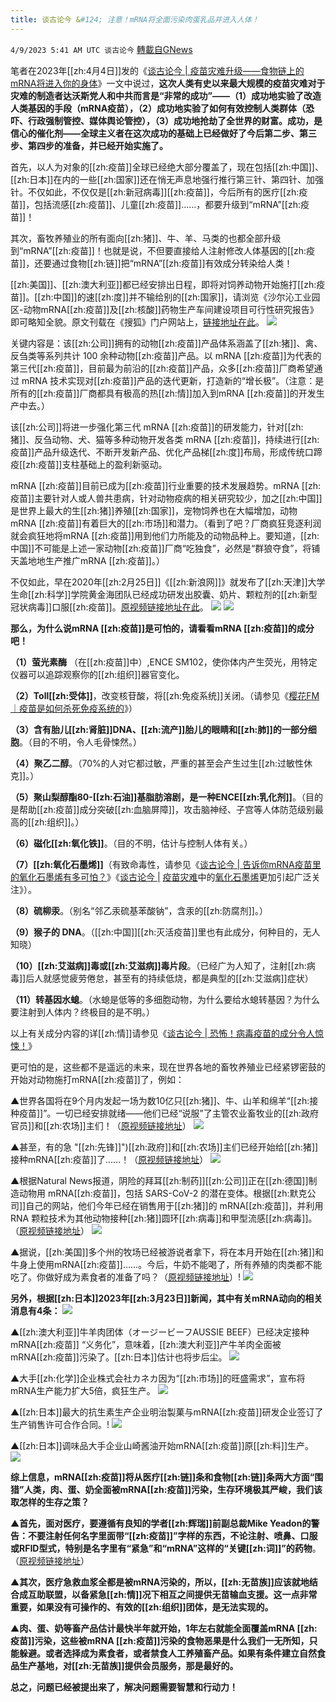 ```yaml
---
title: 谈古论今 &#124; 注意！mRNA将全面污染肉蛋乳品并进入人体！
---
```

`4/9/2023 5:41 AM UTC 谈古论今` [轉載自GNews](https://gnews.org/articles/1080927)

笔者在2023年[[zh:4月4日]]发的《[谈古论今 | 疫苗灾难升级——食物链上的mRNA将进入你的身体](https://gnews.org/articles/1069880)》一文中说过，**这次人类有史以来最大规模的疫苗灾难对于灾难的制造者达沃斯党人和中共而言是“非常的成功”——（1）成功地实验了改造人类基因的手段（mRNA疫苗），（2）成功地实验了如何有效控制人类群体（恐吓、行政强制管控、媒体舆论管控），（3）成功地抢劫了全世界的财富。成功，是信心的催化剂——全球主义者在这次成功的基础上已经做好了今后第二步、第三步、第四步的准备，并已经开始实施了。**

首先，以人为对象的[[zh:疫苗]]全球已经绝大部分覆盖了，现在包括[[zh:中国]]、[[zh:日本]]在内的一些[[zh:国家]]还在悄无声息地强行推行第三针、第四针、加强针。不仅如此，不仅仅是[[zh:新冠病毒]][[zh:疫苗]]，今后所有的医疗[[zh:疫苗]]，包括流感[[zh:疫苗]]、儿童[[zh:疫苗]]……，都要升级到“mRNA”[[zh:疫苗]]！

其次，畜牧养殖业的所有面向[[zh:猪]]、牛、羊、马类的也都全部升级到“mRNA”[[zh:疫苗]]！也就是说，不但要直接给人注射修改人体基因的[[zh:疫苗]]，还要通过食物[[zh:链]]把“mRNA”[[zh:疫苗]]有效成分转染给人类！

[[zh:美国]]、[[zh:澳大利亚]]都已经安排出日程，即将对饲养动物开始施打[[zh:疫苗]]。[[zh:中国]]的速[[zh:度]]并不输给别的[[zh:国家]]，请浏览《沙尔沁工业园区\-动物mRNA[[zh:疫苗]]及[[zh:核酸]]药物生产车间建设项目可行性研究报告》即可略知全貌。原文刊载在《搜狐》门户网站上，[链接地址在此](https://www.sohu.com/a/638323706_120244537)。
![](https://i.imgur.com/5oFuyyF.png)

关键内容是：该[[zh:公司]]拥有的动物[[zh:疫苗]]产品体系涵盖了[[zh:猪]]、禽、反刍类等系列共计 100 余种动物[[zh:疫苗]]产品。以 mRNA [[zh:疫苗]]为代表的第三代[[zh:疫苗]]，目前最为前沿的[[zh:疫苗]]产品，众多[[zh:疫苗]]厂商希望通过 mRNA 技术实现对[[zh:疫苗]]产品的迭代更新，打造新的“增长极”。（注意：是所有的[[zh:疫苗]]厂商都具有极高的热[[zh:情]]加入到mRNA [[zh:疫苗]]的开发生产中去。）

该[[zh:公司]]将进一步强化第三代 mRNA [[zh:疫苗]]的研发能力，针对[[zh:猪]]、反刍动物、犬、猫等多种动物开发各类 mRNA [[zh:疫苗]]，持续进行[[zh:疫苗]]产品升级迭代、不断开发新产品、优化产品梯[[zh:度]]布局，形成传统口蹄疫[[zh:疫苗]]支柱基础上的盈利新驱动。

mRNA [[zh:疫苗]]目前已成为[[zh:疫苗]]行业重要的技术发展趋势。mRNA [[zh:疫苗]]主要针对人或人兽共患病，针对动物疫病的相关研究较少，加之[[zh:中国]]是世界上最大的生[[zh:猪]]养殖[[zh:国家]]，宠物饲养也在大幅增加，动物 mRNA [[zh:疫苗]]有着巨大的[[zh:市场]]和潜力。（看到了吧？厂商疯狂竞逐利润就会疯狂地将mRNA [[zh:疫苗]]用到他们力所能及的动物品种上。要知道，[[zh:中国]]不可能是上述一家动物[[zh:疫苗]]厂商“吃独食”，必然是“群狼夺食”，将铺天盖地地生产推广mRNA [[zh:疫苗]]。）

不仅如此，早在2020年[[zh:2月25日]]《[[zh:新浪网]]》就发布了[[zh:天津]]大学生命[[zh:科学]]学院黄金海团队已经成功研发出胶囊、奶片、颗粒剂的[[zh:新型冠状病毒]]口服[[zh:疫苗]]。[原视频链接地址在此](https://k.sina.cn/article_5889554633_m15f0b78c903300l9t7.html?from=cul)。
![](https://i.imgur.com/jmhEfcj.png)
![](https://i.imgur.com/mY7P62M.png)

**那么，为什么说mRNA [[zh:疫苗]]是可怕的，请看看mRNA [[zh:疫苗]]的成分吧！**

**（1）萤光素酶** （在[[zh:疫苗]]中）,ENCE SM102，使你体内产生荧光，用特定仪器可以追踪观察你的[[zh:组织]]器官变化。

**（2）Toll[[zh:受体]]**，改变核苷酸，将[[zh:免疫系统]]关闭。（请参见《[樱花FM｜疫苗是如何杀死免疫系统的](https://gnews.org/articles/219696?keywords=%E8%8E%B7%E5%BE%97,%E4%BA%86,%E7%A5%9E%E7%BB%8F,%E8%82%8C%E8%82%89,%E9%AA%A8%E9%AA%BC,%E5%8C%BB%E5%AD%A6,%E5%A7%94%E5%91%98,%E5%A7%94%E5%91%98%E4%BC%9A,%E7%9A%84,%E8%AE%A4%E8%AF%81)》）

**（3）含有胎儿[[zh:肾脏]]DNA、[[zh:流产]]胎儿的眼睛和[[zh:肺]]的一部分细胞**。（目的不明，令人毛骨悚然。）

**（4）聚乙二醇**。（70%的人对它都过敏，严重的甚至会产生过生[[zh:过敏性休克]]。）

**（5）聚山梨醇酯80-[[zh:石油]]基脂肪溶剧，是一种ENCE[[zh:乳化剂]]**。（目的是帮助[[zh:疫苗]]成分突破[[zh:血脑屏障]]，攻击脑神经、子宫等人体防范级别最高的[[zh:组织]]。）

**（6）磁化[[zh:氧化铁]]**。（目的不明，估计与控制人体有关。）

**（7）[[zh:氧化石墨烯]]**（有致命毒性，请参见《[谈古论今 | 告诉你mRNA疫苗里的氧化石墨烯有多可怕？](https://gnews.org/articles/562889)》《[谈古论今 |](https://gnews.org/articles/515636) [疫苗灾难](https://gnews.org/community/zh:%E7%96%AB%E8%8B%97%E7%81%BE%E9%9A%BE "疫苗灾难")中的[氧化石墨烯](https://gnews.org/community/zh:%E6%B0%A7%E5%8C%96%E7%9F%B3%E5%A2%A8%E7%83%AF "氧化石墨烯")更加引起广泛关注》）。

**（8）硫柳汞**。（别名“邻乙汞硫基苯酸钠”，含汞的[[zh:防腐剂]]。）

**（9）猴子的 DNA**。（[[zh:中国]][[zh:灭活疫苗]]里也有此成分，何种目的，无人知晓）

**（10）[[zh:艾滋病]]毒或[[zh:艾滋病]]毒片段**。（已经广为人知了，注射[[zh:病毒]]后人就感觉疲劳倦怠，甚至有的持续低烧，都是典型的[[zh:艾滋病]]症状）

**（11）转基因水螅**。（水螅是低等的多细胞动物，为什么要给水螅转基因？为什么要注射到人体内？终极目的是不明。）

以上有关成分内容的详[[zh:情]]请参见《[谈古论今 | 恐怖！病毒疫苗的成分令人惊悚！](https://gnews.org/articles/1074309)》

更可怕的是，这些都不是遥远的未来，现在世界各地的畜牧养殖业已经紧锣密鼓的开始对动物施打mRNA[[zh:疫苗]]了，例如：

▲世界各国将在9个月内发起一场为数10亿只[[zh:猪]]、牛、山羊和绵羊“[[zh:接种疫苗]]”。一切已经安排就绪——他们已经“说服”了主管农业畜牧业的[[zh:政府官员]]和[[zh:农场]]主们！（[原视频链接地址](https://twitter.com/qingqingyixiao/status/1564128228352344065?s=20)）
![](https://i.imgur.com/Vb8lqZX.png)

▲甚至，有的急 "[[zh:先锋]]")[[zh:政府]]和[[zh:农场]]主们已经开始给[[zh:猪]]接种mRNA[[zh:疫苗]]了……！（[原视频链接地址](https://twitter.com/lex_is_lex_/status/1569160807631540225?s=20)）
![](https://i.imgur.com/ZGzUMO7.png)

▲根据Natural News报道，阴险的拜耳[[zh:制药]][[zh:公司]]正在[[zh:德国]]制造动物用 mRNA[[zh:疫苗]]，包括 SARS-CoV-2 的潜在变体。根据[[zh:默克公司]]自己的网站，他们今年已经在销售用于[[zh:猪]]的 mRNA[[zh:疫苗]]，并利用 RNA 颗粒技术为其他动物接种[[zh:猪]]圆环[[zh:病毒]]和甲型流感[[zh:病毒]]。（[原视频链接地址](https://twitter.com/O1xNs/status/1632275867748683776?s=20)）
![](https://i.imgur.com/wEsTfiT.png)

▲据说，[[zh:美国]]多个州的牧场已经被游说者拿下，将在本月开始在[[zh:猪]]和牛身上使用mRNA[[zh:疫苗]]……。今后，牛奶不能喝了，所有养殖的肉类都不能吃了。你做好成为素食者的准备了吗？（[原视频链接地址](https://twitter.com/Dicky6427/status/1642909961532616705?s=20)）!
![](https://i.imgur.com/Rbs6rd4.png)

**另外，根据[[zh:日本]]2023年[[zh:3月23日]]新闻，其中有关mRNA动向的相关消息有4条：**
![](https://i.imgur.com/FkuY7EK.png)

▲[[zh:澳大利亚]]牛羊肉团体（オージービーフAUSSIE BEEF）已经决定接种mRNA[[zh:疫苗]] “义务化”，意味着，[[zh:澳大利亚]]产牛羊肉全面被mRNA[[zh:疫苗]]污染了。[[zh:日本]]估计也将步后尘。
![](https://i.imgur.com/uTFxqrQ.png)

▲大手[[zh:化学]]企业株式会社カネカ因为“[[zh:市场]]的旺盛需求”，宣布将mRNA生产能力扩大5倍，疯狂生产。
![](https://i.imgur.com/qjS6yx9.png)

▲[[zh:日本]]最大的抗生素生产企业明治製菓与mRNA[[zh:疫苗]]研发企业签订了生产销售许可合作合同。!
![](https://i.imgur.com/aW1Ao0K.png)

▲[[zh:日本]]调味品大手企业山崎酱油开始mRNA[[zh:疫苗]]原[[zh:料]]生产。
![](https://i.imgur.com/cXa9Nef.png)

**综上信息，mRNA[[zh:疫苗]]将从医疗[[zh:链]]条和食物[[zh:链]]条两大方面“围猎”人类，肉、蛋、奶全面被mRNA[[zh:疫苗]]污染，生存环境极其严峻，我们该取怎样的生存之策？**

▲**首先，面对医疗，要遵循有良知的学者[[zh:辉瑞]]前副总裁Mike Yeadon的警告：不要注射任何名字里面带“[[zh:疫苗]]”字样的东西，不论注射、喷鼻、口服或RFID型式，特别是名字里有“紧急”和“mRNA”这样的“关键[[zh:词]]”的药物**。（[原视频链接地址](https://twitter.com/2loveandpeace2/status/1640703690284605440?s=20)）

▲**其次，医疗急救血浆全都是被mRNA污染的，所以，[[zh:无苗族]]应该就地结合成互助联盟，以备紧急[[zh:情]]况下相互之间提供无苗输血支援。这一点非常重要，如果没有可操作的、有效的[[zh:组织]]团体，是无法实现的。**

▲**肉、蛋、奶等畜产品估计最快半年就开始，1年左右就能全面覆盖mRNA [[zh:疫苗]]污染，这些被mRNA [[zh:疫苗]]污染的食物恶果是什么我们一无所知，只能躲避。或者选择成为素食者，或者禁食人工养殖畜产品。如果有条件建立自然食品生产基地，对[[zh:无苗族]]提供会员服务，那是最好的。**

**总之，问题已经被提出来了，解决问题需要智慧和行动力！**
